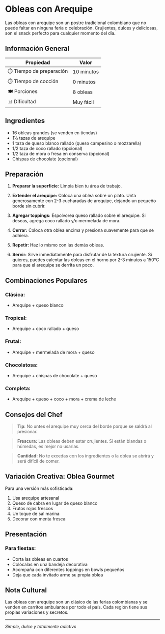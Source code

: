 # Obleas con Arequipe

Las obleas con arequipe son un postre tradicional colombiano que no puede faltar en ninguna feria o celebración. Crujientes, dulces y deliciosas, son el snack perfecto para cualquier momento del día.

## Información General

| Propiedad | Valor |
|-----------|-------|
| ⏱️ Tiempo de preparación | 10 minutos |
| ⏱️ Tiempo de cocción | 0 minutos |
| 🍽️ Porciones | 8 obleas |
| 📊 Dificultad | Muy fácil |

## Ingredientes

- 16 obleas grandes (se venden en tiendas)
- 1½ tazas de arequipe
- 1 taza de queso blanco rallado (queso campesino o mozzarella)
- 1/2 taza de coco rallado (opcional)
- 1/2 taza de mora o fresa en conserva (opcional)
- Chispas de chocolate (opcional)

## Preparación

1. **Preparar la superficie:** Limpia bien tu área de trabajo.

2. **Extender el arequipe:** Coloca una oblea sobre un plato. Unta generosamente con 2-3 cucharadas de arequipe, dejando un pequeño borde sin cubrir.

3. **Agregar toppings:** Espolvorea queso rallado sobre el arequipe. Si deseas, agrega coco rallado y/o mermelada de mora.

4. **Cerrar:** Coloca otra oblea encima y presiona suavemente para que se adhiera.

5. **Repetir:** Haz lo mismo con las demás obleas.

6. **Servir:** Sirve inmediatamente para disfrutar de la textura crujiente. Si quieres, puedes calentar las obleas en el horno por 2-3 minutos a 150°C para que el arequipe se derrita un poco.

## Combinaciones Populares

### Clásica:
- Arequipe + queso blanco

### Tropical:
- Arequipe + coco rallado + queso

### Frutal:
- Arequipe + mermelada de mora + queso

### Chocolatosa:
- Arequipe + chispas de chocolate + queso

### Completa:
- Arequipe + queso + coco + mora + crema de leche

## Consejos del Chef

> **Tip:** No untes el arequipe muy cerca del borde porque se saldrá al presionar.

> **Frescura:** Las obleas deben estar crujientes. Si están blandas o húmedas, es mejor no usarlas.

> **Cantidad:** No te excedas con los ingredientes o la oblea se abrirá y será difícil de comer.

## Variación Creativa: Oblea Gourmet

Para una versión más sofisticada:
1. Usa arequipe artesanal
2. Queso de cabra en lugar de queso blanco
3. Frutos rojos frescos
4. Un toque de sal marina
5. Decorar con menta fresca

## Presentación

### Para fiestas:
- Corta las obleas en cuartos
- Colócalas en una bandeja decorativa
- Acompaña con diferentes toppings en bowls pequeños
- Deja que cada invitado arme su propia oblea

## Nota Cultural

Las obleas con arequipe son un clásico de las ferias colombianas y se venden en carritos ambulantes por todo el país. Cada región tiene sus propias variaciones y secretos.

---

*Simple, dulce y totalmente adictivo*
